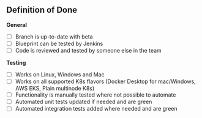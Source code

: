 ## Definition of Done

**General**
 - [ ] Branch is up-to-date with beta
 - [ ] Blueprint can be tested by Jenkins
 - [ ] Code is reviewed and tested by someone else in the team

**Testing**
- [ ] Works on Linux, Windows and Mac
- [ ] Works on all supported K8s flavors (Docker Desktop for mac/Windows, AWS EKS, Plain multinode K8s)
- [ ] Functionality is manually tested where not possible to automate
- [ ] Automated unit tests updated if needed and are green
- [ ] Automated integration tests added where needed and are green